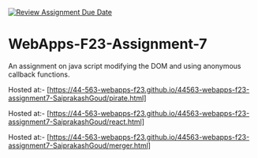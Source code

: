 [![Review Assignment Due Date](https://classroom.github.com/assets/deadline-readme-button-24ddc0f5d75046c5622901739e7c5dd533143b0c8e959d652212380cedb1ea36.svg)](https://classroom.github.com/a/Kv-XePEp)
# WebApps-F23-Assignment-7
An assignment on java script modifying the DOM and using anonymous callback functions.

Hosted at:- [https://44-563-webapps-f23.github.io/44563-webapps-f23-assignment7-SaiprakashGoud/pirate.html]

Hosted at:- [https://44-563-webapps-f23.github.io/44563-webapps-f23-assignment7-SaiprakashGoud/react.html]

Hosted at:- [https://44-563-webapps-f23.github.io/44563-webapps-f23-assignment7-SaiprakashGoud/merger.html]